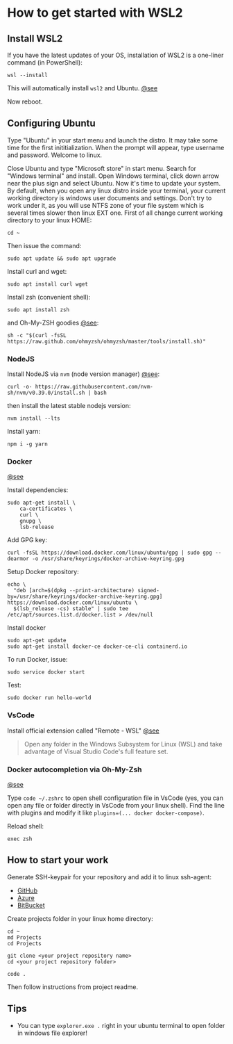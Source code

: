 # How to get started with WSL2

## Install WSL2

If you have the latest updates of your OS, installation of WSL2 is a one-liner command (in PowerShell):

```
wsl --install
```

This will automatically install `wsl2` and Ubuntu. [@see](https://docs.microsoft.com/en-us/windows/wsl/install#install)

Now reboot.

## Configuring Ubuntu

Type "Ubuntu" in your start menu and launch the distro. It may take some time for the first inititialization. When the prompt will appear, type username and password. Welcome to linux.

Close Ubuntu and type "Microsoft store" in start menu. Search for "Windows terminal" and install. Open Windows terminal, click down arrow near the plus sign and select Ubuntu. Now it's time to update your system. By default, when you open any linux distro inside your terminal, your current working directory is windows user documents and settings. Don't try to work under it, as you will use NTFS zone of your file system which is several times slower then linux EXT one. First of all change current working directory to your linux HOME:

```
cd ~
```

Then issue the command:

```
sudo apt update && sudo apt upgrade
```

Install curl and wget:

```
sudo apt install curl wget
```

Install zsh (convenient shell):

```
sudo apt install zsh
```

and Oh-My-ZSH goodies [@see](https://ohmyz.sh/#install):

```
sh -c "$(curl -fsSL https://raw.github.com/ohmyzsh/ohmyzsh/master/tools/install.sh)"
```

### NodeJS

Install NodeJS via `nvm` (node version manager) [@see](https://github.com/nvm-sh/nvm):

```
curl -o- https://raw.githubusercontent.com/nvm-sh/nvm/v0.39.0/install.sh | bash
```

then install the latest stable nodejs version:

```
nvm install --lts
```

Install yarn:

```
npm i -g yarn
```

### Docker

[@see](https://docs.docker.com/engine/install/ubuntu/#install-using-the-repository)

Install dependencies:

```
sudo apt-get install \
    ca-certificates \
    curl \
    gnupg \
    lsb-release
```

Add GPG key:

```
curl -fsSL https://download.docker.com/linux/ubuntu/gpg | sudo gpg --dearmor -o /usr/share/keyrings/docker-archive-keyring.gpg
```

Setup Docker repository:

```
echo \
  "deb [arch=$(dpkg --print-architecture) signed-by=/usr/share/keyrings/docker-archive-keyring.gpg] https://download.docker.com/linux/ubuntu \
  $(lsb_release -cs) stable" | sudo tee /etc/apt/sources.list.d/docker.list > /dev/null
```

Install docker

```
sudo apt-get update
sudo apt-get install docker-ce docker-ce-cli containerd.io
```

To run Docker, issue:

```
sudo service docker start
```

Test:

```
sudo docker run hello-world
```

### VsCode

Install official extension called "Remote - WSL" [@see](https://marketplace.visualstudio.com/items?itemName=ms-vscode-remote.remote-wsl)

> Open any folder in the Windows Subsystem for Linux (WSL) and take advantage of Visual Studio Code's full feature set.

### Docker autocompletion via Oh-My-Zsh

[@see](https://docs.docker.com/compose/completion/#zsh)

Type `code ~/.zshrc` to open shell configuration file in VsCode (yes, you can open any file or folder directly in VsCode from your linux shell). Find the line with plugins and modify it like `plugins=(... docker docker-compose)`.

Reload shell:

```
exec zsh
```

## How to start your work

Generate SSH-keypair for your repository and add it to linux ssh-agent:


- [GitHub](https://docs.github.com/en/authentication/connecting-to-github-with-ssh/generating-a-new-ssh-key-and-adding-it-to-the-ssh-agent)
- [Azure](https://docs.microsoft.com/en-us/azure/devops/repos/git/use-ssh-keys-to-authenticate?view=azure-devops)
- [BitBucket](https://support.atlassian.com/bitbucket-cloud/docs/set-up-an-ssh-key/)

Create projects folder in your linux home directory:

```
cd ~
md Projects
cd Projects

git clone <your project repository name>
cd <your project repository folder>

code .
```

Then follow instructions from project readme.

## Tips

- You can type `explorer.exe .` right in your ubuntu terminal to open folder in windows file explorer!